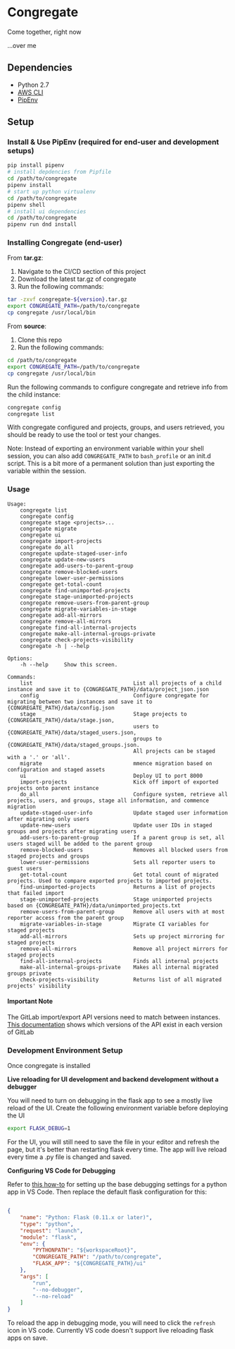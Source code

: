 # Congregate

Come together, right now

...over me

## Dependencies

- Python 2.7
- [AWS CLI](https://aws.amazon.com/cli/)
- [PipEnv](https://docs.pipenv.org/)

## Setup

### Install & Use PipEnv (required for end-user and development setups)

```bash
pip install pipenv
# install depdencies from Pipfile
cd /path/to/congregate
pipenv install
# start up python virtualenv
cd /path/to/congregate
pipenv shell
# install ui dependencies
cd /path/to/congregate
pipenv run dnd install
```

### Installing Congregate (end-user)

From **tar.gz**:

1. Navigate to the CI/CD section of this project
2. Download the latest tar.gz of congregate
3. Run the following commands:

```bash
tar -zxvf congregate-${version}.tar.gz
export CONGREGATE_PATH=/path/to/congregate
cp congregate /usr/local/bin
```

From **source**:

1. Clone this repo
2. Run the following commands:

```bash
cd /path/to/congregate
export CONGREGATE_PATH=/path/to/congregate
cp congregate /usr/local/bin
```

Run the following commands to configure congregate and retrieve info from the child instance:

```bash
congregate config
congregate list
```

With congregate configured and projects, groups, and users retrieved, you should be ready to use the tool or test your changes.

Note: Instead of exporting an environment variable within your shell session, you can also add `CONGREGATE_PATH` to `bash_profile` or an init.d script. This is a bit more of a permanent solution than just exporting the variable within the session. 

### Usage
```
Usage:
    congregate list
    congregate config
    congregate stage <projects>...
    congregate migrate
    congregate ui
    congregate import-projects
    congregate do_all
    congregate update-staged-user-info
    congregate update-new-users
    congregate add-users-to-parent-group
    congregate remove-blocked-users
    congregate lower-user-permissions
    congregate get-total-count
    congregate find-unimported-projects
    congregate stage-unimported-projects
    congregate remove-users-from-parent-group
    congregate migrate-variables-in-stage
    congregate add-all-mirrors
    congregate remove-all-mirrors
    congregate find-all-internal-projects
    congregate make-all-internal-groups-private
    congregate check-projects-visibility
    congregate -h | --help

Options:
    -h --help     Show this screen.

Commands:
    list                                List all projects of a child instance and save it to {CONGREGATE_PATH}/data/project_json.json
    config                              Configure congregate for migrating between two instances and save it to {CONGREGATE_PATH}/data/config.json
    stage                               Stage projects to {CONGREGATE_PATH}/data/stage.json,
                                        users to {CONGREGATE_PATH}/data/staged_users.json,
                                        groups to {CONGREGATE_PATH}/data/staged_groups.json.
                                        All projects can be staged with a '.' or 'all'.
    migrate                             mmence migration based on configuration and staged assets
    ui                                  Deploy UI to port 8000
    import-projects                     Kick off import of exported projects onto parent instance
    do_all                              Configure system, retrieve all projects, users, and groups, stage all information, and commence migration
    update-staged-user-info             Update staged user information after migrating only users
    update-new-users                    Update user IDs in staged groups and projects after migrating users
    add-users-to-parent-group           If a parent group is set, all users staged will be added to the parent group
    remove-blocked-users                Removes all blocked users from staged projects and groups
    lower-user-permissions              Sets all reporter users to guest users
    get-total-count                     Get total count of migrated projects. Used to compare exported projects to imported projects.
    find-unimported-projects            Returns a list of projects that failed import
    stage-unimported-projects           Stage unimported projects based on {CONGREGATE_PATH}/data/unimported_projects.txt
    remove-users-from-parent-group      Remove all users with at most reporter access from the parent group
    migrate-variables-in-stage          Migrate CI variables for staged projects
    add-all-mirrors                     Sets up project mirroring for staged projects
    remove-all-mirrors                  Remove all project mirrors for staged projects
    find-all-internal-projects          Finds all internal projects
    make-all-internal-groups-private    Makes all internal migrated groups private
    check-projects-visibility           Returns list of all migrated projects' visibility
```

#### Important Note

The GitLab import/export API versions need to match between instances. [This documentation](https://docs.gitlab.com/ee/user/project/settings/import_export.html) shows which versions of the API exist in each version of GitLab

### Development Environment Setup

Once congregate is installed

**Live reloading for UI development and backend development without a debugger**

You will need to turn on debugging in the flask app to see a mostly live reload of the UI. Create the following environment variable before deploying the UI

```bash
export FLASK_DEBUG=1
```

For the UI, you will still need to save the file in your editor and refresh the page, but it's better than restarting flask every time. The app will live reload every time a .py file is changed and saved.

**Configuring VS Code for Debugging**

Refer to [this how-to](https://code.visualstudio.com/docs/python/debugging) for setting up the base debugging settings for a python app in VS Code. Then replace the default flask configuration for this:

```json

{
    "name": "Python: Flask (0.11.x or later)",
    "type": "python",
    "request": "launch",
    "module": "flask",
    "env": {
        "PYTHONPATH": "${workspaceRoot}",
        "CONGREGATE_PATH": "/path/to/congregate",
        "FLASK_APP": "${CONGREGATE_PATH}/ui"
    },
    "args": [
        "run",
        "--no-debugger",
        "--no-reload"
    ]
}

```

To reload the app in debugging mode, you will need to click the `refresh` icon in VS code. Currently VS code doesn't support live reloading flask apps on save.